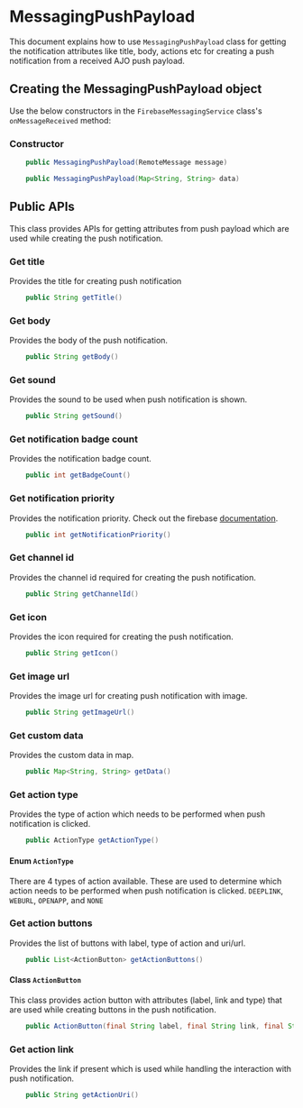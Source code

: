 #  MessagingPushPayload
This document explains how to use `MessagingPushPayload` class for getting the notification attributes like title, body, actions etc for creating a push notification from a received AJO push payload.

## Creating the MessagingPushPayload object
Use the below constructors in the `FirebaseMessagingService` class's `onMessageReceived` method:

### Constructor

```java
    public MessagingPushPayload(RemoteMessage message)
```

```java
    public MessagingPushPayload(Map<String, String> data)
```

## Public APIs
This class provides APIs for getting attributes from push payload which are used while creating the push notification.

### Get title
Provides the title for creating push notification
```java
    public String getTitle()
```

### Get body
Provides the body of the push notification.
```java
    public String getBody()
```

### Get sound
Provides the sound to be used when push notification is shown.
```java
    public String getSound()
```

### Get notification badge count
Provides the notification badge count.
```java
    public int getBadgeCount()
```

### Get notification priority
Provides the notification priority. Check out the firebase [documentation](https://firebase.google.com/docs/reference/fcm/rest/v1/projects.messages#notificationpriority).
```java
    public int getNotificationPriority()
```

### Get channel id
Provides the channel id required for creating the push notification.
```java
    public String getChannelId()
```

### Get icon
Provides the icon required for creating the push notification.
```java
    public String getIcon()
```

### Get image url
Provides the image url for creating push notification with image.
```java
    public String getImageUrl()
```

### Get custom data 
Provides the custom data in map.
```java
    public Map<String, String> getData()
```

### Get action type
Provides the type of action which needs to be performed when push notification is clicked.
```java
    public ActionType getActionType()
```
#### Enum `ActionType`
There are 4 types of action available. These are used to determine which action needs to be performed when push notification is clicked.
`DEEPLINK`, `WEBURL`, `OPENAPP`, and `NONE`

### Get action buttons
Provides the list of buttons with label, type of action and uri/url.
```java
    public List<ActionButton> getActionButtons()
```
#### Class `ActionButton`
This class provides action button with attributes (label, link and type) that are used while creating buttons in the push notification.
```java
    public ActionButton(final String label, final String link, final String type)
```

### Get action link
Provides the link if present which is used while handling the interaction with push notification.  
```java
    public String getActionUri()
```
